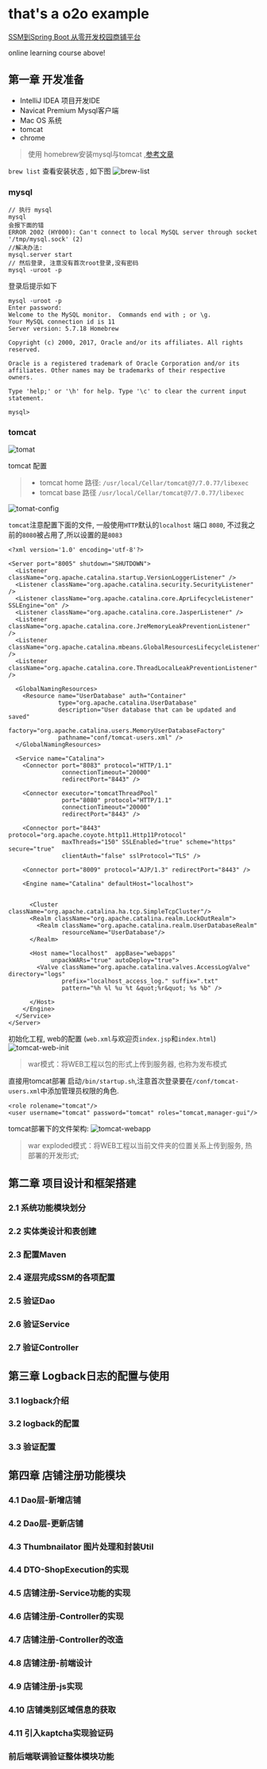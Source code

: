 # that's a o2o example

[SSM到Spring Boot 从零开发校园商铺平台](https://coding.imooc.com/learn/list/144.html)

online learning course above!

## 第一章 开发准备

* IntelliJ IDEA 项目开发IDE
* Navicat Premium Mysql客户端
* Mac OS 系统
* tomcat
* chrome 

> 使用 homebrew安装mysql与tomcat ,[参考文章](http://manajay.com/2017/01/homebrew-clean-install/)

`brew list` 查看安装状态 , 如下图
![brew-list](/image/brew-list.png)


### mysql 


```
// 执行 mysql
mysql
会报下面的错
ERROR 2002 (HY000): Can't connect to local MySQL server through socket '/tmp/mysql.sock' (2)
//解决办法: 
mysql.server start
// 然后登录, 注意没有首次root登录,没有密码 
mysql -uroot -p
```
登录后提示如下
```
mysql -uroot -p
Enter password:
Welcome to the MySQL monitor.  Commands end with ; or \g.
Your MySQL connection id is 11
Server version: 5.7.18 Homebrew

Copyright (c) 2000, 2017, Oracle and/or its affiliates. All rights reserved.

Oracle is a registered trademark of Oracle Corporation and/or its
affiliates. Other names may be trademarks of their respective
owners.

Type 'help;' or '\h' for help. Type '\c' to clear the current input statement.

mysql>
```


### tomcat

![tomat](/image/tomcat-01.png)

tomcat 配置

> * tomcat home 路径:  ```/usr/local/Cellar/tomcat@7/7.0.77/libexec``` 
> * tomcat base 路径   ```/usr/local/Cellar/tomcat@7/7.0.77/libexec```

![tomat-config](/image/tomcat-02.png)

`tomcat`注意配置下面的文件, 一般使用`HTTP`默认的`localhost` 端口 `8080`, 不过我之前的`8080`被占用了,所以设置的是`8083`
```
<?xml version='1.0' encoding='utf-8'?>

<Server port="8005" shutdown="SHUTDOWN">
  <Listener className="org.apache.catalina.startup.VersionLoggerListener" />
  <Listener className="org.apache.catalina.security.SecurityListener" />
  <Listener className="org.apache.catalina.core.AprLifecycleListener" SSLEngine="on" />
  <Listener className="org.apache.catalina.core.JasperListener" />
  <Listener className="org.apache.catalina.core.JreMemoryLeakPreventionListener" />
  <Listener className="org.apache.catalina.mbeans.GlobalResourcesLifecycleListener" />
  <Listener className="org.apache.catalina.core.ThreadLocalLeakPreventionListener" />

  <GlobalNamingResources>
    <Resource name="UserDatabase" auth="Container"
              type="org.apache.catalina.UserDatabase"
              description="User database that can be updated and saved"
              factory="org.apache.catalina.users.MemoryUserDatabaseFactory"
              pathname="conf/tomcat-users.xml" />
  </GlobalNamingResources>
  
  <Service name="Catalina">
    <Connector port="8083" protocol="HTTP/1.1"
               connectionTimeout="20000"
               redirectPort="8443" />
   
    <Connector executor="tomcatThreadPool"
               port="8080" protocol="HTTP/1.1"
               connectionTimeout="20000"
               redirectPort="8443" />
    
    <Connector port="8443" protocol="org.apache.coyote.http11.Http11Protocol"
               maxThreads="150" SSLEnabled="true" scheme="https" secure="true"
               clientAuth="false" sslProtocol="TLS" />

    <Connector port="8009" protocol="AJP/1.3" redirectPort="8443" />

    <Engine name="Catalina" defaultHost="localhost">

   
      <Cluster className="org.apache.catalina.ha.tcp.SimpleTcpCluster"/>
      <Realm className="org.apache.catalina.realm.LockOutRealm">
        <Realm className="org.apache.catalina.realm.UserDatabaseRealm"
               resourceName="UserDatabase"/>
      </Realm>

      <Host name="localhost"  appBase="webapps"
            unpackWARs="true" autoDeploy="true">
        <Valve className="org.apache.catalina.valves.AccessLogValve" directory="logs"
               prefix="localhost_access_log." suffix=".txt"
               pattern="%h %l %u %t &quot;%r&quot; %s %b" />

      </Host>
    </Engine>
  </Service>
</Server>

```

初始化工程, web的配置 (`web.xml`与欢迎页`index.jsp`和`index.html`)
![tomcat-web-init](/image/tomcat-web-01.jpg)

> war模式：将WEB工程以包的形式上传到服务器, 也称为发布模式

直接用tomcat部署 启动`/bin/startup.sh`,注意首次登录要在`/conf/tomcat-users.xml`中添加管理员权限的角色. 

```
<role rolename="tomcat"/>
<user username="tomcat" password="tomcat" roles="tomcat,manager-gui"/>
 ```

tomcat部署下的文件架构: 
![tomcat-webapp](/image/tomcat-web-02.png)

> war exploded模式：将WEB工程以当前文件夹的位置关系上传到服务, 热部署的开发形式;


## 第二章 项目设计和框架搭建

### 2.1 系统功能模块划分

### 2.2 实体类设计和表创建

### 2.3 配置Maven

### 2.4 逐层完成SSM的各项配置

### 2.5 验证Dao

### 2.6 验证Service

### 2.7 验证Controller

## 第三章 Logback日志的配置与使用

### 3.1 logback介绍

### 3.2 logback的配置

### 3.3 验证配置

## 第四章 店铺注册功能模块

### 4.1 Dao层-新增店铺

### 4.2 Dao层-更新店铺

### 4.3 Thumbnailator 图片处理和封装Util

### 4.4 DTO-ShopExecution的实现

### 4.5 店铺注册-Service功能的实现

### 4.6 店铺注册-Controller的实现

### 4.7 店铺注册-Controller的改造

### 4.8 店铺注册-前端设计

### 4.9 店铺注册-js实现

### 4.10 店铺类别区域信息的获取

### 4.11 引入kaptcha实现验证码

### 前后端联调验证整体模块功能


